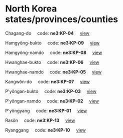 # North Korea states/provinces/counties
Chagang-do&nbsp;&nbsp;&nbsp;&nbsp;&nbsp;code: **ne3:KP-04**&nbsp;&nbsp;&nbsp;&nbsp;&nbsp;[view](../../export/geojson/medium/ne3/kp/04.geojson)&nbsp;&nbsp;&nbsp;&nbsp;&nbsp;


Hamgyŏng-bukto&nbsp;&nbsp;&nbsp;&nbsp;&nbsp;code: **ne3:KP-09**&nbsp;&nbsp;&nbsp;&nbsp;&nbsp;[view](../../export/geojson/medium/ne3/kp/09.geojson)&nbsp;&nbsp;&nbsp;&nbsp;&nbsp;


Hamgyŏng-namdo&nbsp;&nbsp;&nbsp;&nbsp;&nbsp;code: **ne3:KP-08**&nbsp;&nbsp;&nbsp;&nbsp;&nbsp;[view](../../export/geojson/medium/ne3/kp/08.geojson)&nbsp;&nbsp;&nbsp;&nbsp;&nbsp;


Hwanghae-bukto&nbsp;&nbsp;&nbsp;&nbsp;&nbsp;code: **ne3:KP-06**&nbsp;&nbsp;&nbsp;&nbsp;&nbsp;[view](../../export/geojson/medium/ne3/kp/06.geojson)&nbsp;&nbsp;&nbsp;&nbsp;&nbsp;


Hwanghae-namdo&nbsp;&nbsp;&nbsp;&nbsp;&nbsp;code: **ne3:KP-05**&nbsp;&nbsp;&nbsp;&nbsp;&nbsp;[view](../../export/geojson/medium/ne3/kp/05.geojson)&nbsp;&nbsp;&nbsp;&nbsp;&nbsp;


Kangwŏn-do&nbsp;&nbsp;&nbsp;&nbsp;&nbsp;code: **ne3:KP-07**&nbsp;&nbsp;&nbsp;&nbsp;&nbsp;[view](../../export/geojson/medium/ne3/kp/07.geojson)&nbsp;&nbsp;&nbsp;&nbsp;&nbsp;


P'yŏngan-bukto&nbsp;&nbsp;&nbsp;&nbsp;&nbsp;code: **ne3:KP-03**&nbsp;&nbsp;&nbsp;&nbsp;&nbsp;[view](../../export/geojson/medium/ne3/kp/03.geojson)&nbsp;&nbsp;&nbsp;&nbsp;&nbsp;


P'yŏngan-namdo&nbsp;&nbsp;&nbsp;&nbsp;&nbsp;code: **ne3:KP-02**&nbsp;&nbsp;&nbsp;&nbsp;&nbsp;[view](../../export/geojson/medium/ne3/kp/02.geojson)&nbsp;&nbsp;&nbsp;&nbsp;&nbsp;


P'yŏngyang&nbsp;&nbsp;&nbsp;&nbsp;&nbsp;code: **ne3:KP-01**&nbsp;&nbsp;&nbsp;&nbsp;&nbsp;[view](../../export/geojson/medium/ne3/kp/01.geojson)&nbsp;&nbsp;&nbsp;&nbsp;&nbsp;


Rasŏn&nbsp;&nbsp;&nbsp;&nbsp;&nbsp;code: **ne3:KP-13**&nbsp;&nbsp;&nbsp;&nbsp;&nbsp;[view](../../export/geojson/medium/ne3/kp/13.geojson)&nbsp;&nbsp;&nbsp;&nbsp;&nbsp;


Ryanggang&nbsp;&nbsp;&nbsp;&nbsp;&nbsp;code: **ne3:KP-10**&nbsp;&nbsp;&nbsp;&nbsp;&nbsp;[view](../../export/geojson/medium/ne3/kp/10.geojson)&nbsp;&nbsp;&nbsp;&nbsp;&nbsp;

